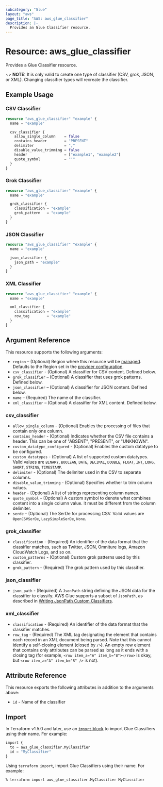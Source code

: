 ```yaml
---
subcategory: "Glue"
layout: "aws"
page_title: "AWS: aws_glue_classifier"
description: |-
  Provides an Glue Classifier resource.
---
```


# Resource: aws_glue_classifier

Provides a Glue Classifier resource.

~> **NOTE:** It is only valid to create one type of classifier (CSV, grok, JSON, or XML). Changing classifier types will recreate the classifier.

## Example Usage

### CSV Classifier

```terraform
resource "aws_glue_classifier" "example" {
  name = "example"

  csv_classifier {
    allow_single_column    = false
    contains_header        = "PRESENT"
    delimiter              = ","
    disable_value_trimming = false
    header                 = ["example1", "example2"]
    quote_symbol           = "'"
  }
}
```

### Grok Classifier

```terraform
resource "aws_glue_classifier" "example" {
  name = "example"

  grok_classifier {
    classification = "example"
    grok_pattern   = "example"
  }
}
```

### JSON Classifier

```terraform
resource "aws_glue_classifier" "example" {
  name = "example"

  json_classifier {
    json_path = "example"
  }
}
```

### XML Classifier

```terraform
resource "aws_glue_classifier" "example" {
  name = "example"

  xml_classifier {
    classification = "example"
    row_tag        = "example"
  }
}
```

## Argument Reference

This resource supports the following arguments:

* `region` – (Optional) Region where this resource will be [managed](https://docs.aws.amazon.com/general/latest/gr/rande.html#regional-endpoints). Defaults to the Region set in the [provider configuration](https://registry.terraform.io/providers/hashicorp/aws/latest/docs#aws-configuration-reference).
* `csv_classifier` - (Optional) A classifier for CSV content. Defined below.
* `grok_classifier` – (Optional) A classifier that uses grok patterns. Defined below.
* `json_classifier` – (Optional) A classifier for JSON content. Defined below.
* `name` – (Required) The name of the classifier.
* `xml_classifier` – (Optional) A classifier for XML content. Defined below.

### csv_classifier

* `allow_single_column` - (Optional) Enables the processing of files that contain only one column.
* `contains_header` - (Optional) Indicates whether the CSV file contains a header. This can be one of "ABSENT", "PRESENT", or "UNKNOWN".
* `custom_datatype_configured` - (Optional) Enables the custom datatype to be configured.
* `custom_datatypes` - (Optional) A list of supported custom datatypes. Valid values are `BINARY`, `BOOLEAN`, `DATE`, `DECIMAL`, `DOUBLE`, `FLOAT`, `INT`, `LONG`, `SHORT`, `STRING`, `TIMESTAMP`.
* `delimiter` - (Optional) The delimiter used in the CSV to separate columns.
* `disable_value_trimming` - (Optional) Specifies whether to trim column values.
* `header` - (Optional) A list of strings representing column names.
* `quote_symbol` - (Optional) A custom symbol to denote what combines content into a single column value. It must be different from the column delimiter.
* `serde` – (Optional) The SerDe for processing CSV. Valid values are `OpenCSVSerDe`, `LazySimpleSerDe`, `None`.

### grok_classifier

* `classification` - (Required) An identifier of the data format that the classifier matches, such as Twitter, JSON, Omniture logs, Amazon CloudWatch Logs, and so on.
* `custom_patterns` - (Optional) Custom grok patterns used by this classifier.
* `grok_pattern` - (Required) The grok pattern used by this classifier.

### json_classifier

* `json_path` - (Required) A `JsonPath` string defining the JSON data for the classifier to classify. AWS Glue supports a subset of `JsonPath`, as described in [Writing JsonPath Custom Classifiers](https://docs.aws.amazon.com/glue/latest/dg/custom-classifier.html#custom-classifier-json).

### xml_classifier

* `classification` - (Required) An identifier of the data format that the classifier matches.
* `row_tag` - (Required) The XML tag designating the element that contains each record in an XML document being parsed. Note that this cannot identify a self-closing element (closed by `/>`). An empty row element that contains only attributes can be parsed as long as it ends with a closing tag (for example, `<row item_a="A" item_b="B"></row>` is okay, but `<row item_a="A" item_b="B" />` is not).

## Attribute Reference

This resource exports the following attributes in addition to the arguments above:

* `id` - Name of the classifier

## Import

In Terraform v1.5.0 and later, use an [`import` block](https://developer.hashicorp.com/terraform/language/import) to import Glue Classifiers using their name. For example:

```terraform
import {
  to = aws_glue_classifier.MyClassifier
  id = "MyClassifier"
}
```

Using `terraform import`, import Glue Classifiers using their name. For example:

```console
% terraform import aws_glue_classifier.MyClassifier MyClassifier
```

